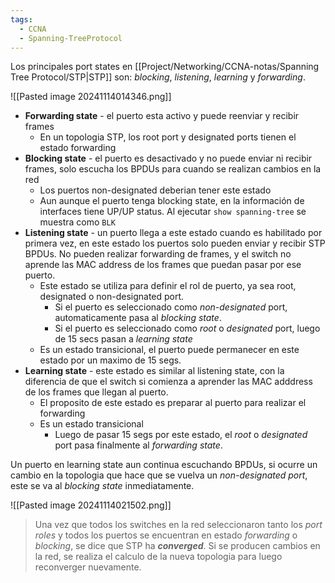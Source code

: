 ```yaml
---
tags:
  - CCNA
  - Spanning-TreeProtocol
---
```

Los principales port states en [[Project/Networking/CCNA-notas/Spanning Tree Protocol/STP|STP]] son: _blocking_, _listening_, _learning_ y _forwarding_.

![[Pasted image 20241114014346.png]]

- **Forwarding state** - el puerto esta activo y puede reenviar y recibir frames 
	- En un topologia STP, los root port y designated ports tienen el estado forwarding 
- **Blocking state** - el puerto es desactivado y no puede enviar ni recibir frames, solo escucha los BPDUs para cuando se realizan cambios en la red 
	- Los puertos non-designated deberian tener este estado 
	- Aun aunque el puerto tenga blocking state, en la información de interfaces tiene UP/UP status. Al ejecutar `show spanning-tree` se muestra como `BLK`
- **Listening state** - un puerto llega a este estado cuando es habilitado por primera vez, en este estado los puertos solo pueden enviar y recibir STP BPDUs. No pueden realizar forwarding de frames, y el switch no aprende las MAC address de los frames que puedan pasar por ese puerto.
	- Este estado se utiliza para definir el rol de puerto, ya sea root, designated o non-designated port. 
		- Si el puerto es seleccionado como *non-designated* port, automaticamente pasa al *blocking state*. 
		- Si el puerto es seleccionado como *root* o *designated* port, luego de 15 secs pasan a _learning state_
	- Es un estado transicional, el puerto puede permanecer en este estado por un maximo de 15 segs. 
- **Learning state** - este estado es similar al listening state, con la diferencia de que el switch si comienza a aprender las MAC adddress de los frames que llegan al puerto. 
	- El proposito de este estado es preparar al puerto para realizar el forwarding
	- Es un estado transicional 
		- Luego de pasar 15 segs por este estado, el _root_ o _designated_ port pasa finalmente al _forwarding state_.

Un puerto en learning state aun continua escuchando BPDUs, si ocurre un cambio en la topologia que hace que se vuelva un _non-designated port_, este se va al _blocking state_ inmediatamente.

![[Pasted image 20241114021502.png]]

> Una vez que todos los switches en la red seleccionaron tanto los _port roles_ y todos los puertos se encuentran en estado _forwarding_ o _blocking_, se dice que STP ha **_converged_**. Si se producen cambios en la red, se realiza el calculo de la nueva topologia para luego reconverger nuevamente. 
